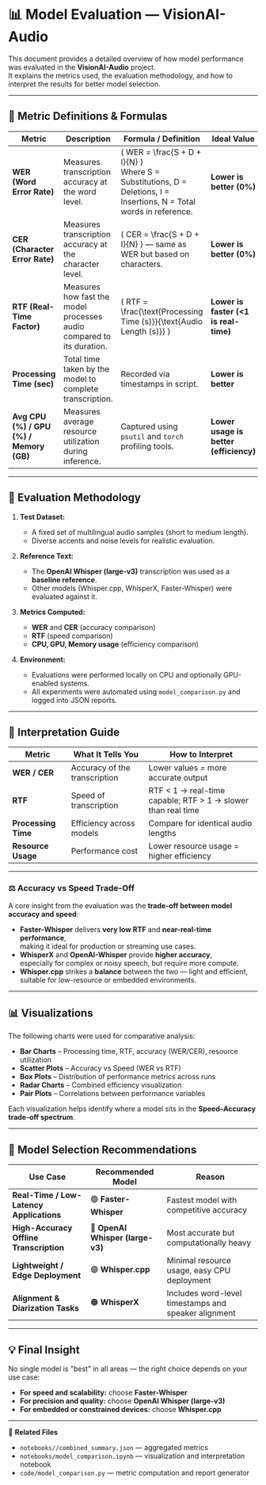 # 📊 Model Evaluation — VisionAI-Audio

This document provides a detailed overview of how model performance was evaluated in the **VisionAI-Audio** project.  
It explains the metrics used, the evaluation methodology, and how to interpret the results for better model selection.

---

## 📐 Metric Definitions & Formulas

| Metric | Description | Formula / Definition | Ideal Value |
|---------|--------------|----------------------|--------------|
| **WER (Word Error Rate)** | Measures transcription accuracy at the word level. | \( WER = \frac{S + D + I}{N} \)<br>Where S = Substitutions, D = Deletions, I = Insertions, N = Total words in reference. | **Lower is better (0%)** |
| **CER (Character Error Rate)** | Measures transcription accuracy at the character level. | \( CER = \frac{S + D + I}{N} \) — same as WER but based on characters. | **Lower is better (0%)** |
| **RTF (Real-Time Factor)** | Measures how fast the model processes audio compared to its duration. | \( RTF = \frac{\text{Processing Time (s)}}{\text{Audio Length (s)}} \) | **Lower is faster (<1 is real-time)** |
| **Processing Time (sec)** | Total time taken by the model to complete transcription. | Recorded via timestamps in script. | **Lower is better** |
| **Avg CPU (%) / GPU (%) / Memory (GB)** | Measures average resource utilization during inference. | Captured using `psutil` and `torch` profiling tools. | **Lower usage is better (efficiency)** |

---

## 🧪 Evaluation Methodology

1. **Test Dataset:**  
   - A fixed set of multilingual audio samples (short to medium length).  
   - Diverse accents and noise levels for realistic evaluation.  

2. **Reference Text:**  
   - The **OpenAI Whisper (large-v3)** transcription was used as a **baseline reference**.  
   - Other models (Whisper.cpp, WhisperX, Faster-Whisper) were evaluated against it.  

3. **Metrics Computed:**  
   - **WER** and **CER** (accuracy comparison)  
   - **RTF** (speed comparison)  
   - **CPU, GPU, Memory usage** (efficiency comparison)  

4. **Environment:**  
   - Evaluations were performed locally on CPU and optionally GPU-enabled systems.  
   - All experiments were automated using `model_comparison.py` and logged into JSON reports.  

---

## 🧭 Interpretation Guide

| Metric | What It Tells You | How to Interpret |
|---------|-------------------|------------------|
| **WER / CER** | Accuracy of the transcription | Lower values = more accurate output |
| **RTF** | Speed of transcription | RTF < 1 → real-time capable; RTF > 1 → slower than real time |
| **Processing Time** | Efficiency across models | Compare for identical audio lengths |
| **Resource Usage** | Performance cost | Lower resource usage = higher efficiency |

---

### ⚖️ Accuracy vs Speed Trade-Off

A core insight from the evaluation was the **trade-off between model accuracy and speed**:

- **Faster-Whisper** delivers **very low RTF** and **near-real-time performance**,  
  making it ideal for production or streaming use cases.  
- **WhisperX** and **OpenAI-Whisper** provide **higher accuracy**,  
  especially for complex or noisy speech, but require more compute.  
- **Whisper.cpp** strikes a **balance** between the two — light and efficient,  
  suitable for low-resource or embedded environments.

---

## 📊 Visualizations

The following charts were used for comparative analysis:

- **Bar Charts** – Processing time, RTF, accuracy (WER/CER), resource utilization  
- **Scatter Plots** – Accuracy vs Speed (WER vs RTF)  
- **Box Plots** – Distribution of performance metrics across runs  
- **Radar Charts** – Combined efficiency visualization  
- **Pair Plots** – Correlations between performance variables  

Each visualization helps identify where a model sits in the **Speed–Accuracy trade-off spectrum**.

---

## 🏁 Model Selection Recommendations

| Use Case | Recommended Model | Reason |
|-----------|------------------|--------|
| **Real-Time / Low-Latency Applications** | 🟢 **Faster-Whisper** | Fastest model with competitive accuracy |
| **High-Accuracy Offline Transcription** | 🔵 **OpenAI Whisper (large-v3)** | Most accurate but computationally heavy |
| **Lightweight / Edge Deployment** | 🟣 **Whisper.cpp** | Minimal resource usage, easy CPU deployment |
| **Alignment & Diarization Tasks** | 🟠 **WhisperX** | Includes word-level timestamps and speaker alignment |

---

## 💡 Final Insight

No single model is "best" in all areas — the right choice depends on your use case:

- **For speed and scalability:** choose **Faster-Whisper**  
- **For precision and quality:** choose **OpenAI Whisper (large-v3)**  
- **For embedded or constrained devices:** choose **Whisper.cpp**

---

📁 **Related Files**
- `notebooks//combined_summary.json` — aggregated metrics  
- `notebooks/model_comparison.ipynb` — visualization and interpretation notebook  
- `code/model_comparison.py` — metric computation and report generator  
